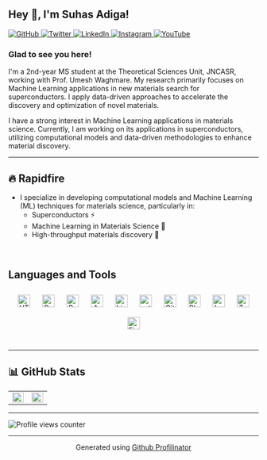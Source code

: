 ## Hey 👋, I'm Suhas Adiga!  

<a href="https://github.com/adigasuhas" target="_blank">
  <img src="https://img.shields.io/badge/github-%2324292e.svg?&style=for-the-badge&logo=github&logoColor=white" alt="GitHub" />
</a>
<a href="https://twitter.com/adiga_suhas" target="_blank">
  <img src="https://img.shields.io/badge/twitter-%2300acee.svg?&style=for-the-badge&logo=twitter&logoColor=white" alt="Twitter" />
</a>
<a href="https://linkedin.com/in/suhas-adiga-a3a474201" target="_blank">
  <img src="https://img.shields.io/badge/linkedin-%231E77B5.svg?&style=for-the-badge&logo=linkedin&logoColor=white" alt="LinkedIn" />
</a>
<a href="https://instagram.com/suhas_adiga" target="_blank">
  <img src="https://img.shields.io/badge/instagram-%23000000.svg?&style=for-the-badge&logo=instagram&logoColor=white" alt="Instagram" />
</a>
<a href="https://www.youtube.com/user/suhasadiga5971" target="_blank">
  <img src="https://img.shields.io/badge/youtube-%23EE4831.svg?&style=for-the-badge&logo=youtube&logoColor=white" alt="YouTube" />
</a>  

### Glad to see you here!  
I'm a 2nd-year MS student at the Theoretical Sciences Unit, JNCASR, working with Prof. Umesh Waghmare. My research primarily focuses on Machine Learning applications in new materials search for superconductors. I apply data-driven approaches to accelerate the discovery and optimization of novel materials.

I have a strong interest in Machine Learning applications in materials science. Currently, I am working on its applications in superconductors, utilizing computational models and data-driven methodologies to enhance material discovery.  

---

## 🔥 Rapidfire

- I specialize in developing computational models and Machine Learning (ML) techniques for materials science, particularly in:
  - Superconductors ⚡  
  - Machine Learning in Materials Science 🧪  
  - High-throughput materials discovery 🔬  

<br/>  


## Languages and Tools  
<div align="center">  
<a href="https://en.wikipedia.org/wiki/HTML5" target="_blank"><img style="margin: 10px" src="https://profilinator.rishav.dev/skills-assets/html5-original-wordmark.svg" alt="HTML5" height="25" /></a>  
<a href="https://www.python.org/" target="_blank"><img style="margin: 10px" src="https://profilinator.rishav.dev/skills-assets/python-original.svg" alt="Python" height="25" /></a>  
<a href="https://www.gnu.org/software/bash/" target="_blank"><img style="margin: 10px" src="https://profilinator.rishav.dev/skills-assets/gnu_bash-icon.svg" alt="Bash" height="25" /></a>  
<a href="https://www.arduino.cc/" target="_blank"><img style="margin: 10px" src="https://profilinator.rishav.dev/skills-assets/arduino.png" alt="Arduino" height="25" /></a>  
<a href="https://www.linux.org/" target="_blank"><img style="margin: 10px" src="https://profilinator.rishav.dev/skills-assets/linux-original.svg" alt="Linux" height="25" /></a>  
<a href="https://pytorch.org/" target="_blank"><img style="margin: 10px" src="https://profilinator.rishav.dev/skills-assets/pytorch-icon.svg" alt="pytorch" height="25" /></a>  
<a href="https://about.gitlab.com/" target="_blank"><img style="margin: 10px" src="https://profilinator.rishav.dev/skills-assets/gitlab.svg" alt="GitLab" height="25" /></a>  
<a href="https://www.blender.org/" target="_blank"><img style="margin: 10px" src="https://profilinator.rishav.dev/skills-assets/blender_community_badge_white.svg" alt="Blender" height="25" /></a>  
<a href="https://www.latex-project.org/" target="_blank"><img style="margin: 10px" src="https://profilinator.rishav.dev/skills-assets/latex.png" alt="LaTeX" height="25" /></a>  
<a href="https://www.tensorflow.org/" target="_blank"><img style="margin: 10px" src="https://profilinator.rishav.dev/skills-assets/tensorflow-icon.svg" alt="TensorFlow" height="25" /></a>  
<a href="https://www.figma.com/" target="_blank"><img style="margin: 10px" src="https://profilinator.rishav.dev/skills-assets/figma-icon.svg" alt="Figma" height="25" /></a>  
</div>  

<br/>  

---

## 📊 GitHub Stats  
<table><tr><td valign="top" width="50%">

<img src="https://github-readme-stats.vercel.app/api?username=adigasuhas&show_icons=true&count_private=true&hide_border=true" align="left" style="width: 100%" />

</td><td valign="top" width="50%">

<img src="https://github-readme-stats.vercel.app/api/top-langs/?username=adigasuhas&hide_border=true&layout=compact" align="left" style="width: 100%" />

</td></tr></table>  

---

![Profile views counter](https://komarev.com/ghpvc/?username=adigasuhas&&style=flat-square)  

---

<div align="center">Generated using <a href="https://profilinator.rishav.dev/" target="_blank">Github Profilinator</a></div>
